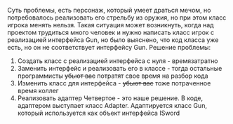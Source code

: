 Суть проблемы, есть персонаж, который умеет драться мечом, но потребовалось реализовать его стрельбу из оружия, но при этом класс игрока менять нельзя. Такая ситуация может возникнуть, когда над проектом трудиться много человек и нужно написать класс игрок с реализацией интерфейса Gun, но было выяснено, что код класса уже есть, но он не соответствует интерфейсу Gun. Решение проблемы:
1) Создать класс с реализацией интерфейса с нуля - времязатратно
2) Заменить интерфейс и реализовать его в классе - тогда остальные программисты ~~убьют вас~~ потратят свое время на разбор кода
3) Изменить класс для интерфейса - ~~убьют вас~~ тоже потраченное время коллег
4) Реализовать адаптер
Четвертое - это наше решение. В коде, адаптером выступает класс Adapter. Адаптируется класс Gun, который используется как объект интерфейса ISword
